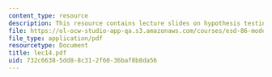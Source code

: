 ```yaml
---
content_type: resource
description: This resource contains lecture slides on hypothesis testing.
file: https://ol-ocw-studio-app-qa.s3.amazonaws.com/courses/esd-86-models-data-and-inference-for-socio-technical-systems-spring-2007/732c66385dd88c312f6036baf8b8da56_lec14.pdf
file_type: application/pdf
resourcetype: Document
title: lec14.pdf
uid: 732c6638-5dd8-8c31-2f60-36baf8b8da56
---
```


